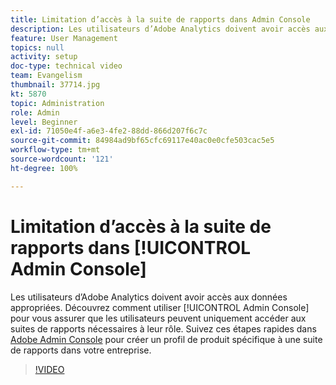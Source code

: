 ```yaml
---
title: Limitation d’accès à la suite de rapports dans Admin Console
description: Les utilisateurs d’Adobe Analytics doivent avoir accès aux données appropriées. Découvrez comment utiliser Admin Console pour vous assurer que les utilisateurs peuvent uniquement accéder aux suites de rapports nécessaires à leur rôle. Suivez ces étapes rapides dans Adobe Admin Console pour créer un profil de produit spécifique à une suite de rapports dans votre entreprise.
feature: User Management
topics: null
activity: setup
doc-type: technical video
team: Evangelism
thumbnail: 37714.jpg
kt: 5870
topic: Administration
role: Admin
level: Beginner
exl-id: 71050e4f-a6e3-4fe2-88dd-866d207f6c7c
source-git-commit: 84984ad9bf65cfc69117e40ac0e0cfe503cac5e5
workflow-type: tm+mt
source-wordcount: '121'
ht-degree: 100%

---
```


# Limitation d’accès à la suite de rapports dans [!UICONTROL Admin Console]

Les utilisateurs d’Adobe Analytics doivent avoir accès aux données appropriées. Découvrez comment utiliser [!UICONTROL Admin Console] pour vous assurer que les utilisateurs peuvent uniquement accéder aux suites de rapports nécessaires à leur rôle. Suivez ces étapes rapides dans [Adobe Admin Console](https://adminconsole.adobe.com/fr) pour créer un profil de produit spécifique à une suite de rapports dans votre entreprise.

>[!VIDEO](https://video.tv.adobe.com/v/37714/?quality=12&learn=on)
